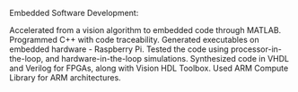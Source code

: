 Embedded Software Development:

Accelerated from a vision algorithm to embedded code through MATLAB. Programmed C++ with code traceability.
Generated executables on embedded hardware - Raspberry Pi.
Tested the code using processor-in-the-loop, and hardware-in-the-loop simulations.
Synthesized code in VHDL and Verilog for FPGAs, along with Vision HDL Toolbox.
Used ARM Compute Library for ARM architectures.

